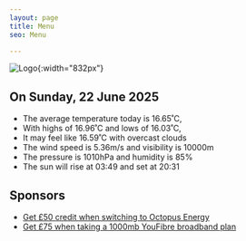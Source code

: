 ```yaml
---
layout: page
title: Menu
seo: Menu

---
```


![Logo](/images/logo.jpg){:width="832px"}

<!-- weather_marker starts -->
## On Sunday, 22 June 2025

- The average temperature today is 16.65˚C,
- With highs of 16.96˚C and lows of 16.03˚C,
- It may feel like 16.59˚C with overcast clouds
- The wind speed is 5.36m/s and visibility is 10000m
- The pressure is 1010hPa and humidity is 85%
- The sun will rise at 03:49 and set at 20:31

<!-- weather_marker ends -->

## Sponsors

- [Get £50 credit when switching to Octopus Energy](https://bit.ly/3oD1nnS)
- [Get £75 when taking a 1000mb YouFibre broadband plan](https://aklam.io/91zWhU?)
